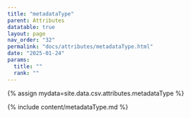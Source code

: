 ```yaml
---
title: "metadataType"
parent: Attributes
datatable: true
layout: page
nav_order: "32"
permalink: "docs/attributes/metadataType.html"
date: "2025-01-24"
params:
  title: ""
  rank: ""
---
```

{% assign mydata=site.data.csv.attributes.metadataType %} 

{% include content/metadataType.md %}
